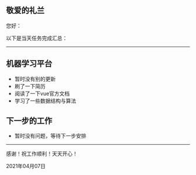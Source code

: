 ## 敬爱的礼兰

您好：

以下是当天任务完成汇总：

---

## 机器学习平台

- 暂时没有别的更新
- 刷了一下简历
- 阅读了一下vue官方文档
- 学习了一些数据结构与算法

## 下一步的工作

- 暂时没有问题，等待下一步安排

---
感谢！祝工作顺利！天天开心！

2021年04月07日
